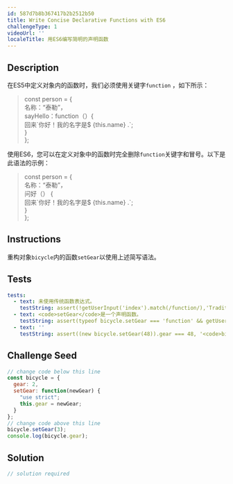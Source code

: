 ```yaml
---
id: 587d7b8b367417b2b2512b50
title: Write Concise Declarative Functions with ES6
challengeType: 1
videoUrl: ''
localeTitle: 用ES6编写简明的声明函数
---
```


## Description
<section id="description">在ES5中定义对象内的函数时，我们必须使用关键字<code>function</code> ，如下所示： <blockquote> const person = { <br>名称：“泰勒”， <br> sayHello：function（）{ <br>回来`你好！我的名字是$ {this.name} .`; <br> } <br> }; </blockquote>使用ES6，您可以在定义对象中的函数时完全删除<code>function</code>关键字和冒号。以下是此语法的示例： <blockquote> const person = { <br>名称：“泰勒”， <br>问好（） { <br>回来`你好！我的名字是$ {this.name} .`; <br> } <br> }; </blockquote></section>

## Instructions
<section id="instructions">重构对象<code>bicycle</code>内的函数<code>setGear</code>以使用上述简写语法。 </section>

## Tests
<section id='tests'>

```yml
tests:
  - text: 未使用传统函数表达式。
    testString: assert(!getUserInput('index').match(/function/),'Traditional <code>function</code> expression was not used.');
  - text: <code>setGear</code>是一个声明函数。
    testString: assert(typeof bicycle.setGear === 'function' && getUserInput('index').match(/setGear\s*\(.+\)\s*\{/), '<code>setGear</code> is a declarative function.');
  - text: ''
    testString: assert((new bicycle.setGear(48)).gear === 48, '<code>bicycle.setGear(48)</code> changes the <code>gear</code> value to 48.');

```

</section>

## Challenge Seed
<section id='challengeSeed'>

<div id='js-seed'>

```js
// change code below this line
const bicycle = {
  gear: 2,
  setGear: function(newGear) {
    "use strict";
    this.gear = newGear;
  }
};
// change code above this line
bicycle.setGear(3);
console.log(bicycle.gear);

```

</div>



</section>

## Solution
<section id='solution'>

```js
// solution required
```
</section>
